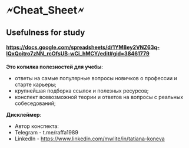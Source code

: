 # **🗲Cheat_Sheet🗲**

## Usefulness for study
#### https://docs.google.com/spreadsheets/d/1YM8ey2VNZ63q-IQxQoitro7zNN_rcOfsUB-wCi_hMCY/edit#gid=38461779

**Это копилка полезностей для учебы**:

* ответы на самые популярные вопросы новичков о профессии и старте карьеры;
* крупнейшая подборка ссылок и полезных ресурсов;
* конспект всевозможной теории и ответов на вопросы с реальных собеседований; 

**Дисклеймер**:

* Автор конспекта:
* Telegram - t.me/raffa1989
* LinkedIn - https://www.linkedin.com/mwlite/in/tatiana-koneva

